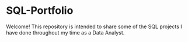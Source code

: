 # SQL-Portfolio
Welcome! This repository is intended to share some of the SQL projects I have done throughout my time as a Data Analyst.
